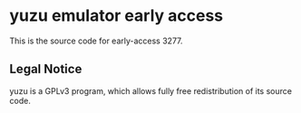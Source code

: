 yuzu emulator early access
=============

This is the source code for early-access 3277.

## Legal Notice

yuzu is a GPLv3 program, which allows fully free redistribution of its source code.